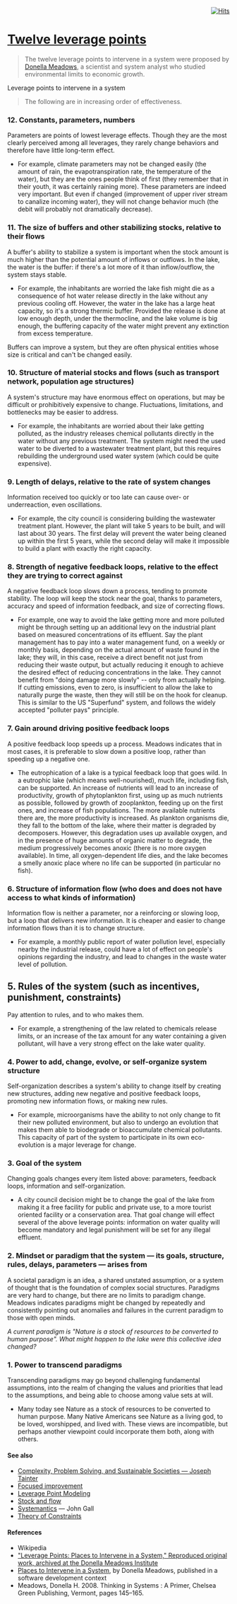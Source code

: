 <div align="right">

[![Hits](https://hits.seeyoufarm.com/api/count/incr/badge.svg?url=https%3A%2F%2Fgithub.com%2FUnderground-Railroad%2FmagnificentMammals%2Fblob%2Fmain%2FbrainDump%2Fponderings%2F12leveragePoints.md&count_bg=%23FF00ED&title_bg=%23FF00ED&icon=reverbnation.svg&icon_color=%23E7E7E7&title=hits&edge_flat=false)](https://hits.seeyoufarm.com)
  
</div>

# [Twelve leverage points](https://en.wikipedia.org/wiki/Twelve_leverage_points)
> The twelve leverage points to intervene in a system were proposed by [Donella Meadows](https://en.wikipedia.org/wiki/Donella_Meadows), a scientist and system analyst who studied environmental limits to economic growth.

Leverage points to intervene in a system
> The following are in increasing order of effectiveness.

### 12. Constants, parameters, numbers 
Parameters are points of lowest leverage effects. Though they are the most clearly perceived among all leverages, they rarely change behaviors and therefore have little long-term effect.
+ For example, climate parameters may not be changed easily (the amount of rain, the evapotranspiration rate, the temperature of the water), but they are the ones people think of first (they remember that in their youth, it was certainly raining more). These parameters are indeed very important. But even if changed (improvement of upper river stream to canalize incoming water), they will not change behavior much (the debit will probably not dramatically decrease).

### 11. The size of buffers and other stabilizing stocks, relative to their flows
A buffer's ability to stabilize a system is important when the stock amount is much higher than the potential amount of inflows or outflows. In the lake, the water is the buffer: if there's a lot more of it than inflow/outflow, the system stays stable.
+ For example, the inhabitants are worried the lake fish might die as a consequence of hot water release directly in the lake without any previous cooling off. However, the water in the lake has a large heat capacity, so it's a strong thermic buffer. Provided the release is done at low enough depth, under the thermocline, and the lake volume is big enough, the buffering capacity of the water might prevent any extinction from excess temperature.

Buffers can improve a system, but they are often physical entities whose size is critical and can't be changed easily.

### 10. Structure of material stocks and flows (such as transport network, population age structures)
A system's structure may have enormous effect on operations, but may be difficult or prohibitively expensive to change. Fluctuations, limitations, and bottlenecks may be easier to address.
+ For example, the inhabitants are worried about their lake getting polluted, as the industry releases chemical pollutants directly in the water without any previous treatment. The system might need the used water to be diverted to a wastewater treatment plant, but this requires rebuilding the underground used water system (which could be quite expensive).

### 9. Length of delays, relative to the rate of system changes
Information received too quickly or too late can cause over- or underreaction, even oscillations.
+ For example, the city council is considering building the wastewater treatment plant. However, the plant will take 5 years to be built, and will last about 30 years. The first delay will prevent the water being cleaned up within the first 5 years, while the second delay will make it impossible to build a plant with exactly the right capacity.

### 8. Strength of negative feedback loops, relative to the effect they are trying to correct against
A negative feedback loop slows down a process, tending to promote stability. The loop will keep the stock near the goal, thanks to parameters, accuracy and speed of information feedback, and size of correcting flows.
+ For example, one way to avoid the lake getting more and more polluted might be through setting up an additional levy on the industrial plant based on measured concentrations of its effluent. Say the plant management has to pay into a water management fund, on a weekly or monthly basis, depending on the actual amount of waste found in the lake; they will, in this case, receive a direct benefit not just from reducing their waste output, but actually reducing it enough to achieve the desired effect of reducing concentrations in the lake. They cannot benefit from "doing damage more slowly" -- only from actually helping. If cutting emissions, even to zero, is insufficient to allow the lake to naturally purge the waste, then they will still be on the hook for cleanup. This is similar to the US "Superfund" system, and follows the widely accepted "polluter pays" principle.

### 7. Gain around driving positive feedback loops
A positive feedback loop speeds up a process. Meadows indicates that in most cases, it is preferable to slow down a positive loop, rather than speeding up a negative one.

+ The eutrophication of a lake is a typical feedback loop that goes wild. In a eutrophic lake (which means well-nourished), much life, including fish, can be supported. An increase of nutrients will lead to an increase of productivity, growth of phytoplankton first, using up as much nutrients as possible, followed by growth of zooplankton, feeding up on the first ones, and increase of fish populations. The more available nutrients there are, the more productivity is increased. As plankton organisms die, they fall to the bottom of the lake, where their matter is degraded by decomposers. However, this degradation uses up available oxygen, and in the presence of huge amounts of organic matter to degrade, the medium progressively becomes anoxic (there is no more oxygen available). In time, all oxygen-dependent life dies, and the lake becomes a smelly anoxic place where no life can be supported (in particular no fish).

### 6. Structure of information flow (who does and does not have access to what kinds of information)
Information flow is neither a parameter, nor a reinforcing or slowing loop, but a loop that delivers new information. It is cheaper and easier to change information flows than it is to change structure.
+ For example, a monthly public report of water pollution level, especially nearby the industrial release, could have a lot of effect on people's opinions regarding the industry, and lead to changes in the waste water level of pollution.

## 5. Rules of the system (such as incentives, punishment, constraints)
Pay attention to rules, and to who makes them.
+ For example, a strengthening of the law related to chemicals release limits, or an increase of the tax amount for any water containing a given pollutant, will have a very strong effect on the lake water quality.

### 4. Power to add, change, evolve, or self-organize system structure
Self-organization describes a system's ability to change itself by creating new structures, adding new negative and positive feedback loops, promoting new information flows, or making new rules.
+ For example, microorganisms have the ability to not only change to fit their new polluted environment, but also to undergo an evolution that makes them able to biodegrade or bioaccumulate chemical pollutants. This capacity of part of the system to participate in its own eco-evolution is a major leverage for change.

### 3. Goal of the system
Changing goals changes every item listed above: parameters, feedback loops, information and self-organization.
+ A city council decision might be to change the goal of the lake from making it a free facility for public and private use, to a more tourist oriented facility or a conservation area. That goal change will effect several of the above leverage points: information on water quality will become mandatory and legal punishment will be set for any illegal effluent.

### 2. Mindset or paradigm that the system — its goals, structure, rules, delays, parameters — arises from
A societal paradigm is an idea, a shared unstated assumption, or a system of thought that is the foundation of complex social structures. Paradigms are very hard to change, but there are no limits to paradigm change. Meadows indicates paradigms might be changed by repeatedly and consistently pointing out anomalies and failures in the current paradigm to those with open minds.

*A current paradigm is "Nature is a stock of resources to be converted to human purpose". What might happen to the lake were this collective idea changed?*

### 1. Power to transcend paradigms
Transcending paradigms may go beyond challenging fundamental assumptions, into the realm of changing the values and priorities that lead to the assumptions, and being able to choose among value sets at will.
+ Many today see Nature as a stock of resources to be converted to human purpose. Many Native Americans see Nature as a living god, to be loved, worshipped, and lived with. These views are incompatible, but perhaps another viewpoint could incorporate them both, along with others.

#### See also
+ [Complexity, Problem Solving, and Sustainable Societies — Joseph Tainter](https://en.wikipedia.org/wiki/Complexity,_Problem_Solving,_and_Sustainable_Societies)
+ [Focused improvement](https://en.wikipedia.org/wiki/Focused_improvement)
+ [Leverage Point Modeling](https://en.wikipedia.org/wiki/Leverage_Point_Modeling)
+ [Stock and flow](https://en.wikipedia.org/wiki/Stock_and_flow)
+ [Systemantics](https://en.wikipedia.org/wiki/Systemantics) — John Gall
+ [Theory of Constraints](https://en.wikipedia.org/wiki/Theory_of_Constraints)

#### References
+ Wikipedia
+ ["Leverage Points: Places to Intervene in a System," Reproduced original work, archived at the Donella Meadows Institute](http://www.donellameadows.org/archives/leverage-points-places-to-intervene-in-a-system/)
+ [Places to Intervene in a System](http://www.developerdotstar.com/mag/articles/places_intervene_system.html), by Donella Meadows, published in a software development context
+ Meadows, Donella H. 2008. Thinking in Systems : A Primer, Chelsea Green Publishing, Vermont, pages 145–165.
